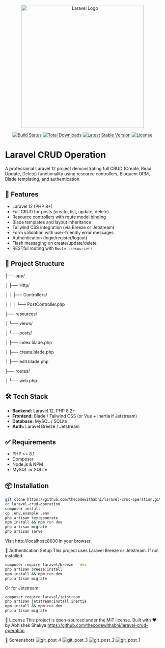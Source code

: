 <p align="center"><a href="https://laravel.com" target="_blank"><img src="https://raw.githubusercontent.com/laravel/art/master/logo-lockup/5%20SVG/2%20CMYK/1%20Full%20Color/laravel-logolockup-cmyk-red.svg" width="400" alt="Laravel Logo"></a></p>

<p align="center">
<a href="https://github.com/laravel/framework/actions"><img src="https://github.com/laravel/framework/workflows/tests/badge.svg" alt="Build Status"></a>
<a href="https://packagist.org/packages/laravel/framework"><img src="https://img.shields.io/packagist/dt/laravel/framework" alt="Total Downloads"></a>
<a href="https://packagist.org/packages/laravel/framework"><img src="https://img.shields.io/packagist/v/laravel/framework" alt="Latest Stable Version"></a>
<a href="https://packagist.org/packages/laravel/framework"><img src="https://img.shields.io/packagist/l/laravel/framework" alt="License"></a>
</p>

# Laravel CRUD Operation

A professional Laravel 12 project demonstrating full CRUD (Create, Read, Update, Delete) functionality using resource controllers, Eloquent ORM, Blade templating, and authentication.

## 🚀 Features

- Laravel 12 (PHP 8+)
- Full CRUD for posts (create, list, update, delete)
- Resource controllers with route model binding
- Blade templates and layout inheritance
- Tailwind CSS integration (via Breeze or Jetstream)
- Form validation with user-friendly error messages
- Authentication (login/register/logout)
- Flash messaging on create/update/delete
- RESTful routing with `Route::resource()`

## 📂 Project Structure

├── app/

│ ├── Http/

│ │ ├── Controllers/

│ │ │ └── PostController.php

├── resources/

│ └── views/

│ └── posts/

│ ├── index.blade.php

│ ├── create.blade.php

│ ├── edit.blade.php

├── routes/

│ └── web.php

## 🛠️ Tech Stack

- **Backend:** Laravel 12, PHP 8.2+
- **Frontend:** Blade / Tailwind CSS (or Vue + Inertia if Jetstream)
- **Database:** MySQL / SQLite
- **Auth:** Laravel Breeze / Jetstream

## ✅ Requirements

- PHP >= 8.1
- Composer
- Node.js & NPM
- MySQL or SQLite

## 📦 Installation

```bash
git clone https://github.com/thecodewithabhi/laravel-crud-operation.git
cd laravel-crud-operation
composer install
cp .env.example .env
php artisan key:generate
npm install && npm run dev
php artisan migrate
php artisan serve
```

Visit http://localhost:8000 in your browser.

🔐 Authentication Setup
This project uses Laravel Breeze or Jetstream. If not installed:

```bash
composer require laravel/breeze --dev
php artisan breeze:install
npm install && npm run dev
php artisan migrate
```
Or for Jetstream:

```bash
composer require laravel/jetstream
php artisan jetstream:install inertia
npm install && npm run dev
php artisan migrate
```

📄 License
This project is open-sourced under the MIT license.
Built with ❤️ by Abhishek Shakya
https://github.com/thecodewithabhi/laravel-crud-operation

📸 Screenshots
![git_post_4](https://github.com/user-attachments/assets/c21d0973-7994-4323-997f-fdfd1c491afb)
![git_post_3](https://github.com/user-attachments/assets/eaa5d8e6-7715-4231-9db8-ff4d4f46578f)
![git_post_2](https://github.com/user-attachments/assets/0f07cbbd-75e5-476c-ae6f-7fea6c8ac6bb)
![git_post_1](https://github.com/user-attachments/assets/c9cff707-359f-4976-b019-22e08692c73d)


 
 

